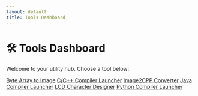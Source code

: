 ```yaml
---
layout: default
title: Tools Dashboard
---
```


<link rel="stylesheet" href="/tools/tools.css">

# 🛠 Tools Dashboard

Welcome to your utility hub. Choose a tool below:

<div class="tool-buttons">
  <a href="/byte2image/" class="tools-button">Byte Array to Image</a>
  <a href="/C-C++_COMPILER/" class="tools-button">C/C++ Compiler Launcher</a>
  <a href="/image2cpp/" class="tools-button">Image2CPP Converter</a>
  <a href="/JAVA-COMPILER/" class="tools-button">Java Compiler Launcher</a>
  <a href="/lcdchar/" class="tools-button">LCD Character Designer</a>
  <a href="/PYTHON-COMPILER/" class="tools-button">Python Compiler Launcher</a>
</div>
